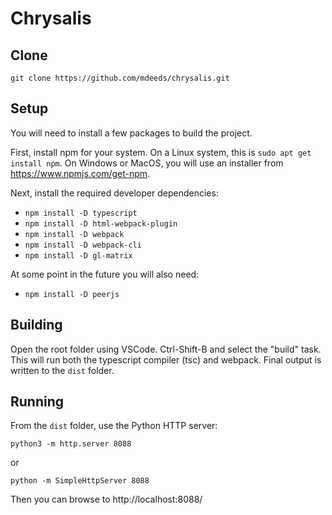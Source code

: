 # Chrysalis

## Clone

`git clone https://github.com/mdeeds/chrysalis.git`

## Setup

You will need to install a few packages to build the project.

First, install npm for your system.  On a Linux system, this is 
`sudo apt get install npm`.  On Windows or MacOS, you will use an installer
from https://www.npmjs.com/get-npm.

Next, install the required developer dependencies:

* `npm install -D typescript`
* `npm install -D html-webpack-plugin`
* `npm install -D webpack`
* `npm install -D webpack-cli`
* `npm install -D gl-matrix`

At some point in the future you will also need:
* `npm install -D peerjs`


## Building

Open the root folder using VSCode.  Ctrl-Shift-B and select the "build" task.
This will run both the typescript compiler (tsc) and webpack.  Final output is
written to the `dist` folder.

## Running

From the `dist` folder, use the Python HTTP server:

`python3 -m http.server 8088`

or

`python -m SimpleHttpServer 8088`

Then you can browse to http://localhost:8088/



